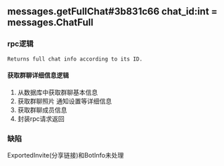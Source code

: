 ## messages.getFullChat#3b831c66 chat_id:int = messages.ChatFull

### rpc逻辑
`Returns full chat info according to its ID.`
#### 获取群聊详细信息逻辑
1. 从数据库中获取群聊基本信息
2. 获取群聊照片 通知设置等详细信息
3. 获取群聊成员信息
4. 封装rpc请求返回

### 缺陷
ExportedInvite(分享链接)和BotInfo未处理
